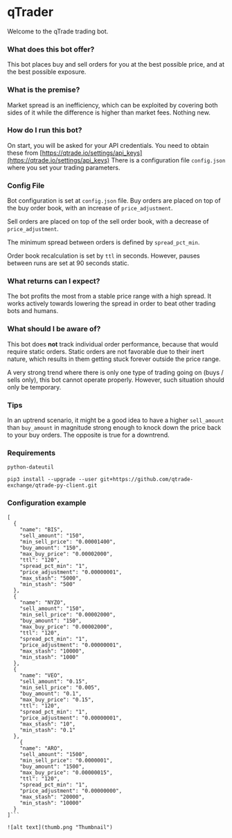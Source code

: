 # qTrader
Welcome to the qTrade trading bot.

### What does this bot offer?
This bot places buy and sell orders for you at the best possible price, and at the best possible exposure.

### What is the premise?
Market spread is an inefficiency, which can be exploited by covering both sides of it while the difference is higher than market fees. Nothing new.

### How do I run this bot?
On start, you will be asked for your API credentials. You need to obtain these from [https://qtrade.io/settings/api_keys](https://qtrade.io/settings/api_keys)
There is a configuration file `config.json` where you set your trading parameters.

### Config File
Bot configuration is set at `config.json` file.
Buy orders are placed on top of the buy order book, with an increase of `price_adjustment`.

Sell orders are placed on top of the sell order book, with a decrease of `price_adjustment`.

The minimum spread between orders is defined by `spread_pct_min`.

Order book recalculation is set by `ttl` in seconds. However, pauses between runs are set at 90 seconds static.

### What returns can I expect?

The bot profits the most from a stable price range with a high spread. It works actively towards lowering the spread in order to beat other trading bots and humans.

### What should I be aware of?

This bot does **not** track individual order performance, because that would require static orders. Static orders are not favorable due to their inert nature, which results in them getting stuck forever outside the price range.

A very strong trend where there is only one type of trading going on (buys / sells only), this bot cannot operate properly. However, such situation should only be temporary.

### Tips

In an uptrend scenario, it might be a good idea to have a higher `sell_amount` than `buy_amount` in magnitude strong enough to knock down the price back to your buy orders.
The opposite is true for a downtrend.

### Requirements
`python-dateutil`

`pip3 install --upgrade --user git+https://github.com/qtrade-exchange/qtrade-py-client.git`

### Configuration example
```
[
  {
    "name": "BIS",
    "sell_amount": "150",
    "min_sell_price": "0.00001400",
    "buy_amount": "150",
    "max_buy_price": "0.00002000",
    "ttl": "120",
    "spread_pct_min": "1",
    "price_adjustment": "0.00000001",
    "max_stash": "5000",
    "min_stash": "500"
  },
  {
    "name": "NYZO",
    "sell_amount": "150",
    "min_sell_price": "0.00002000",
    "buy_amount": "150",
    "max_buy_price": "0.00002000",
    "ttl": "120",
    "spread_pct_min": "1",
    "price_adjustment": "0.00000001",
    "max_stash": "10000",
    "min_stash": "1000"
  },
  {
    "name": "VEO",
    "sell_amount": "0.15",
    "min_sell_price": "0.005",
    "buy_amount": "0.1",
    "max_buy_price": "0.15",
    "ttl": "120",
    "spread_pct_min": "1",
    "price_adjustment": "0.00000001",
    "max_stash": "10",
    "min_stash": "0.1"
  },
    {
    "name": "ARO",
    "sell_amount": "1500",
    "min_sell_price": "0.0000001",
    "buy_amount": "1500",
    "max_buy_price": "0.00000015",
    "ttl": "120",
    "spread_pct_min": "1",
    "price_adjustment": "0.00000000",
    "max_stash": "20000",
    "min_stash": "10000"
  }
]```

![alt text](thumb.png "Thumbnail")
